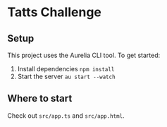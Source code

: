 # Tatts Challenge
## Setup
This project uses the Aurelia CLI tool. To get started:
1. Install dependencies `npm install`
2. Start the server `au start --watch`

## Where to start
Check out `src/app.ts` and `src/app.html`.